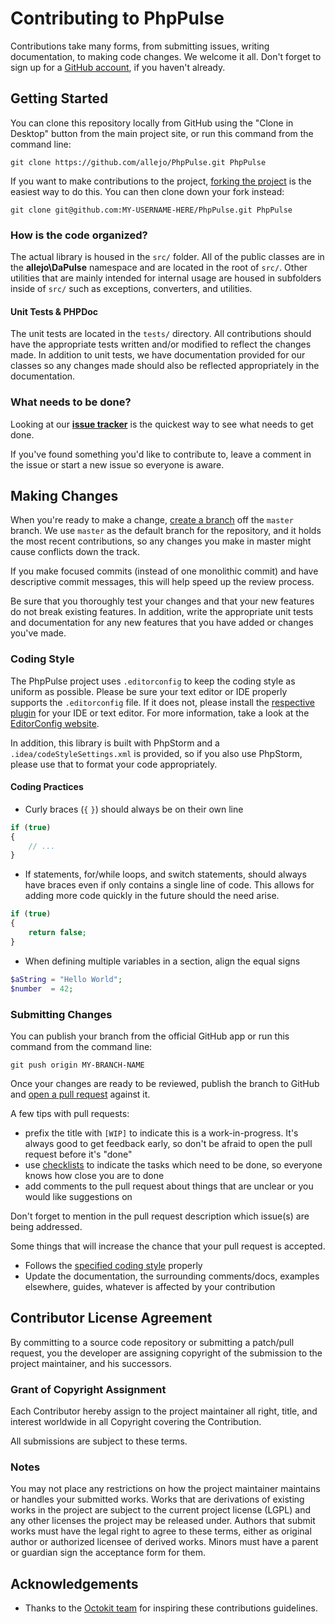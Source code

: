 # Contributing to PhpPulse

Contributions take many forms, from submitting issues, writing documentation, to making code changes. We welcome it all. Don't forget to sign up for a [GitHub account](https://github.com/join), if you haven't already.

## Getting Started

You can clone this repository locally from GitHub using the "Clone in Desktop" button from the main project site, or run this command from the command line:

`git clone https://github.com/allejo/PhpPulse.git PhpPulse`

If you want to make contributions to the project, [forking the project](https://help.github.com/articles/fork-a-repo) is the easiest way to do this. You can then clone down your fork instead:

`git clone git@github.com:MY-USERNAME-HERE/PhpPulse.git PhpPulse`

### How is the code organized?

The actual library is housed in the `src/` folder. All of the public classes are in the **allejo\DaPulse** namespace and are located in the root of `src/`. Other utilities that are mainly intended for internal usage are housed in subfolders inside of `src/` such as exceptions, converters, and utilities.

#### Unit Tests & PHPDoc

The unit tests are located in the `tests/` directory. All contributions should have the appropriate tests written and/or modified to reflect the changes made. In addition to unit tests, we have documentation provided for our classes so any changes made should also be reflected appropriately in the documentation.

### What needs to be done?

Looking at our [**issue tracker**](https://github.com/allejo/PhpPulse/issues?state=open) is the quickest way to see what needs to get done.

If you've found something you'd like to contribute to, leave a comment in the issue or start a new issue so everyone is aware.

## Making Changes

When you're ready to make a change, [create a branch](https://help.github.com/articles/fork-a-repo#create-branches) off the `master` branch. We use `master` as the default branch for the repository, and it holds the most recent contributions, so any changes you make in master might cause conflicts down the track.

If you make focused commits (instead of one monolithic commit) and have descriptive commit messages, this will help speed up the review process.

Be sure that you thoroughly test your changes and that your new features do not break existing features. In addition, write the appropriate unit tests and documentation for any new features that you have added or changes you've made.

### Coding Style

The PhpPulse project uses `.editorconfig` to keep the coding style as uniform as possible. Please be sure your text editor or IDE properly supports the `.editorconfig` file. If it does not, please install the [respective plugin](http://editorconfig.org/#download) for your IDE or text editor. For more information, take a look at the [EditorConfig website](http://editorconfig.org/).

In addition, this library is built with PhpStorm and a `.idea/codeStyleSettings.xml` is provided, so if you also use PhpStorm, please use that to format your code appropriately.

#### Coding Practices

- Curly braces (`{` `}`) should always be on their own line

```php
if (true)
{
    // ...
}
```

- If statements, for/while loops, and switch statements, should always have braces even if only contains a single line of code. This allows for adding more code quickly in the future should the need arise.

```php
if (true)
{
    return false;
}
```

- When defining multiple variables in a section, align the equal signs

```php
$aString = "Hello World";
$number  = 42;
```

### Submitting Changes

You can publish your branch from the official GitHub app or run this command from the command line:

`git push origin MY-BRANCH-NAME`

Once your changes are ready to be reviewed, publish the branch to GitHub and [open a pull request](https://help.github.com/articles/using-pull-requests) against it.

A few tips with pull requests:

 - prefix the title with `[WIP]` to indicate this is a work-in-progress. It's always good to get feedback early, so don't be afraid to open the pull request
   before it's "done"
 - use [checklists](https://github.com/blog/1375-task-lists-in-gfm-issues-pulls-comments) to indicate the tasks which need to be done, so everyone knows how close you are to done
 - add comments to the pull request about things that are unclear or you would like suggestions on

Don't forget to mention in the pull request description which issue(s) are being addressed.

Some things that will increase the chance that your pull request is accepted.

- Follows the [specified coding style](#coding-style) properly
- Update the documentation, the surrounding comments/docs, examples elsewhere, guides, whatever is affected by your contribution

## Contributor License Agreement

By committing to a source code repository or submitting a patch/pull request, you the developer are assigning copyright of the submission to the project maintainer, and his successors.

### Grant of Copyright Assignment

Each Contributor hereby assign to the project maintainer all right, title, and interest worldwide in all Copyright covering the Contribution.

All submissions are subject to these terms.

### Notes
You may not place any restrictions on how the project maintainer maintains or handles your submitted works. Works that are derivations of existing works in the project are subject to the current project license (LGPL) and any other licenses the project may be released under. Authors that submit works must have the legal right to agree to these terms, either as original author or authorized licensee of derived works. Minors must have a parent or guardian sign the acceptance form for them.

## Acknowledgements

- Thanks to the [Octokit team](https://github.com/octokit/octokit.net/blob/master/CONTRIBUTING.md) for inspiring these contributions guidelines.
